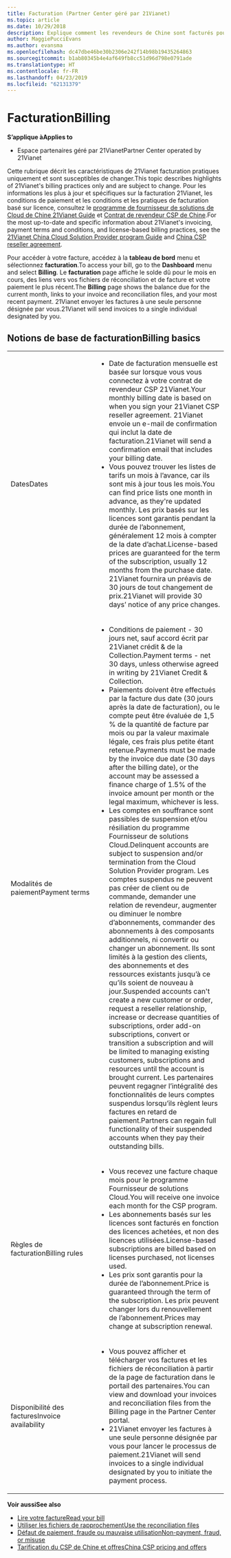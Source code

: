```yaml
---
title: Facturation (Partner Center géré par 21Vianet)
ms.topic: article
ms.date: 10/29/2018
description: Explique comment les revendeurs de Chine sont facturés pour les services qu’ils fournissent à leurs clients.
author: MaggiePucciEvans
ms.author: evansma
ms.openlocfilehash: dc47dbe46be30b2306e242f14b98b19435264863
ms.sourcegitcommit: b1ab80345b4e4af649fb8cc51d96d798e0791ade
ms.translationtype: HT
ms.contentlocale: fr-FR
ms.lasthandoff: 04/23/2019
ms.locfileid: "62131379"
---
```

# <a name="billing"></a><span data-ttu-id="0673d-103">Facturation</span><span class="sxs-lookup"><span data-stu-id="0673d-103">Billing</span></span>

<span data-ttu-id="0673d-104">**S’applique à**</span><span class="sxs-lookup"><span data-stu-id="0673d-104">**Applies to**</span></span>

-   <span data-ttu-id="0673d-105">Espace partenaires géré par 21Vianet</span><span class="sxs-lookup"><span data-stu-id="0673d-105">Partner Center operated by 21Vianet</span></span>

<span data-ttu-id="0673d-106">Cette rubrique décrit les caractéristiques de 21Vianet facturation pratiques uniquement et sont susceptibles de changer.</span><span class="sxs-lookup"><span data-stu-id="0673d-106">This topic describes highlights of 21Vianet's billing practices only and are subject to change.</span></span> <span data-ttu-id="0673d-107">Pour les informations les plus à jour et spécifiques sur la facturation 21Vianet, les conditions de paiement et les conditions et les pratiques de facturation basé sur licence, consultez le [programme de fournisseur de solutions de Cloud de Chine 21Vianet Guide](https://www.21vbluecloud.com/office365/SolProv_programguide/) et [ Contrat de revendeur CSP de Chine](https://www.21vbluecloud.com/office365/ResellerAgr/).</span><span class="sxs-lookup"><span data-stu-id="0673d-107">For the most up-to-date and specific information about 21Vianet's invoicing, payment terms and conditions, and license-based billing practices, see the [21Vianet China Cloud Solution Provider program Guide](https://www.21vbluecloud.com/office365/SolProv_programguide/) and [China CSP reseller agreement](https://www.21vbluecloud.com/office365/ResellerAgr/).</span></span>

<span data-ttu-id="0673d-108">Pour accéder à votre facture, accédez à la **tableau de bord** menu et sélectionnez **facturation**.</span><span class="sxs-lookup"><span data-stu-id="0673d-108">To access your bill, go to the **Dashboard** menu and select **Billing**.</span></span> <span data-ttu-id="0673d-109">Le **facturation** page affiche le solde dû pour le mois en cours, des liens vers vos fichiers de réconciliation et de facture et votre paiement le plus récent.</span><span class="sxs-lookup"><span data-stu-id="0673d-109">The **Billing** page shows the balance due for the current month, links to your invoice and reconciliation files, and your most recent payment.</span></span> <span data-ttu-id="0673d-110">21Vianet envoyer les factures à une seule personne désignée par vous.</span><span class="sxs-lookup"><span data-stu-id="0673d-110">21Vianet will send invoices to a single individual designated by you.</span></span> 


## <a name="billing-basics"></a><span data-ttu-id="0673d-111">Notions de base de facturation</span><span class="sxs-lookup"><span data-stu-id="0673d-111">Billing basics</span></span>


<table>
<colgroup>
<col width="40%" />
<col width="60%" />
</colgroup>
<tbody>
<tr class="odd">
<td><span data-ttu-id="0673d-112">Dates</span><span class="sxs-lookup"><span data-stu-id="0673d-112">Dates</span></span></td>
<td><ul>
<li><span data-ttu-id="0673d-113">Date de facturation mensuelle est basée sur lorsque vous vous connectez à votre contrat de revendeur CSP 21Vianet.</span><span class="sxs-lookup"><span data-stu-id="0673d-113">Your monthly billing date is based on when you sign your 21Vianet CSP reseller agreement.</span></span> <span data-ttu-id="0673d-114">21Vianet envoie un e-mail de confirmation qui inclut la date de facturation.</span><span class="sxs-lookup"><span data-stu-id="0673d-114">21Vianet will send a confirmation email that includes your billing date.</span></span></li>
<li><span data-ttu-id="0673d-115">Vous pouvez trouver les listes de tarifs un mois à l’avance, car ils sont mis à jour tous les mois.</span><span class="sxs-lookup"><span data-stu-id="0673d-115">You can find price lists one month in advance, as they're updated monthly.</span></span> <span data-ttu-id="0673d-116">Les prix basés sur les licences sont garantis pendant la durée de l’abonnement, généralement 12 mois à compter de la date d’achat.</span><span class="sxs-lookup"><span data-stu-id="0673d-116">License-based prices are guaranteed for the term of the subscription, usually 12 months from the purchase date.</span></span> <span data-ttu-id="0673d-117">21Vianet fournira un préavis de 30 jours de tout changement de prix.</span><span class="sxs-lookup"><span data-stu-id="0673d-117">21Vianet will provide 30 days’ notice of any price changes.</span></span></li>
</ul></td>
</tr>
<tr class="even">
<td><span data-ttu-id="0673d-118">Modalités de paiement</span><span class="sxs-lookup"><span data-stu-id="0673d-118">Payment terms</span></span></td>
<td><ul>
<li><span data-ttu-id="0673d-119">Conditions de paiement - 30 jours net, sauf accord écrit par 21Vianet crédit & de la Collection.</span><span class="sxs-lookup"><span data-stu-id="0673d-119">Payment terms - net 30 days, unless otherwise agreed in writing by 21Vianet Credit & Collection.</span></span></li>
<li><span data-ttu-id="0673d-120">Paiements doivent être effectués par la facture dus date (30 jours après la date de facturation), ou le compte peut être évaluée de 1,5 % de la quantité de facture par mois ou par la valeur maximale légale, ces frais plus petite étant retenue.</span><span class="sxs-lookup"><span data-stu-id="0673d-120">Payments must be made by the invoice due date (30 days after the billing date), or the account may be assessed a finance charge of 1.5% of the invoice amount per month or the legal maximum, whichever is less.</span></span></li>
<li><span data-ttu-id="0673d-121">Les comptes en souffrance sont passibles de suspension et/ou résiliation du programme Fournisseur de solutions Cloud.</span><span class="sxs-lookup"><span data-stu-id="0673d-121">Delinquent accounts are subject to suspension and/or termination from the Cloud Solution Provider program.</span></span> <span data-ttu-id="0673d-122">Les comptes suspendus ne peuvent pas créer de client ou de commande, demander une relation de revendeur, augmenter ou diminuer le nombre d’abonnements, commander des abonnements à des composants additionnels, ni convertir ou changer un abonnement. Ils sont limités à la gestion des clients, des abonnements et des ressources existants jusqu’à ce qu’ils soient de nouveau à jour.</span><span class="sxs-lookup"><span data-stu-id="0673d-122">Suspended accounts can't create a new customer or order, request a reseller relationship, increase or decrease quantities of subscriptions, order add-on subscriptions, convert or transition a subscription and will be limited to managing existing customers, subscriptions and resources until the account is brought current.</span></span> <span data-ttu-id="0673d-123">Les partenaires peuvent regagner l’intégralité des fonctionnalités de leurs comptes suspendus lorsqu’ils règlent leurs factures en retard de paiement.</span><span class="sxs-lookup"><span data-stu-id="0673d-123">Partners can regain full functionality of their suspended accounts when they pay their outstanding bills.</span></span></li>
</ul></td>
</tr>
<tr class="odd">
<td><span data-ttu-id="0673d-124">Règles de facturation</span><span class="sxs-lookup"><span data-stu-id="0673d-124">Billing rules</span></span></td>
<td><ul>
<li><span data-ttu-id="0673d-125">Vous recevez une facture chaque mois pour le programme Fournisseur de solutions Cloud.</span><span class="sxs-lookup"><span data-stu-id="0673d-125">You will receive one invoice each month for the CSP program.</span></span></li>
<li><span data-ttu-id="0673d-126">Les abonnements basés sur les licences sont facturés en fonction des licences achetées, et non des licences utilisées.</span><span class="sxs-lookup"><span data-stu-id="0673d-126">License-based subscriptions are billed based on licenses purchased, not licenses used.</span></span></li>
<li><span data-ttu-id="0673d-127">Les prix sont garantis pour la durée de l’abonnement.</span><span class="sxs-lookup"><span data-stu-id="0673d-127">Price is guaranteed through the term of the subscription.</span></span> <span data-ttu-id="0673d-128">Les prix peuvent changer lors du renouvellement de l’abonnement.</span><span class="sxs-lookup"><span data-stu-id="0673d-128">Prices may change at subscription renewal.</span></span></li>
</ul></td>
</tr>
<tr class="even">
<td><span data-ttu-id="0673d-129">Disponibilité des factures</span><span class="sxs-lookup"><span data-stu-id="0673d-129">Invoice availability</span></span></td>
<td><ul>
<li><span data-ttu-id="0673d-130">Vous pouvez afficher et télécharger vos factures et les fichiers de réconciliation à partir de la page de facturation dans le portail des partenaires.</span><span class="sxs-lookup"><span data-stu-id="0673d-130">You can view and download your invoices and reconciliation files from the Billing page in the Partner Center portal.</span></span></li>
<li><span data-ttu-id="0673d-131">21Vianet envoyer les factures à une seule personne désignée par vous pour lancer le processus de paiement.</span><span class="sxs-lookup"><span data-stu-id="0673d-131">21Vianet will send invoices to a single individual designated by you to initiate the payment process.</span></span></li>
</ul></td>
</tr>
</tbody>
</table>

<span data-ttu-id="0673d-132">**Voir aussi**</span><span class="sxs-lookup"><span data-stu-id="0673d-132">**See also**</span></span> 
-   [<span data-ttu-id="0673d-133">Lire votre facture</span><span class="sxs-lookup"><span data-stu-id="0673d-133">Read your bill</span></span>](read-your-bill.md)
-   [<span data-ttu-id="0673d-134">Utiliser les fichiers de rapprochement</span><span class="sxs-lookup"><span data-stu-id="0673d-134">Use the reconciliation files</span></span>](use-the-reconciliation-files.md)
-   [<span data-ttu-id="0673d-135">Défaut de paiement, fraude ou mauvaise utilisation</span><span class="sxs-lookup"><span data-stu-id="0673d-135">Non-payment, fraud, or misuse</span></span>](non-payment-fraud-or-misuse.md)
-   [<span data-ttu-id="0673d-136">Tarification du CSP de Chine et offres</span><span class="sxs-lookup"><span data-stu-id="0673d-136">China CSP pricing and offers</span></span>](see-offers-and-pricing.md)

